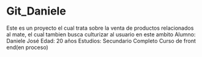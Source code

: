 # Git_Daniele
Este es un proyecto el cual trata sobre la venta de productos relacionados al mate, el cual tambien busca culturizar al usuario en este ambito
Alumno: Daniele José
Edad: 20 años
Estudios: Secundario Completo
	  Curso de front end(en proceso)
